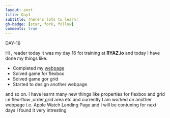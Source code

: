 ```yaml
---
layout: post
title: Day1
subtitle: There's lots to learn!
gh-badge: [star, fork, follow]
comments: true
---
```




DAY-16

Hi , reader today it was my day 16 fot training at **RYAZ.io** and today I have done my things like:

* Completed my [webpage](https://simarjot0032.github.io/sampleproject/html/index.html)
* Solved game for flexbox
* Solved game gor grid
* Started to design another webpage

and so on. I have learnt many new things like properties for flexbox and grid i.e flex-flow ,order,grid area etc and currently I am worked on another webpage i.e. Apple Watch Landing Page and I will be contuning for next days  I found it very intresting